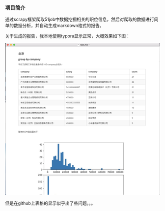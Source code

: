 ### 项目简介

通过scrapy框架爬取51job中数据挖掘相关的职位信息，然后对爬取的数据进行简单的数据分析，并自动生成markdown格式的报告。

关于生成的报告，我本地使用typora显示正常，大概效果如下图：

![example](./example.png)

但是在github上表格的显示似乎出了些问题。。。